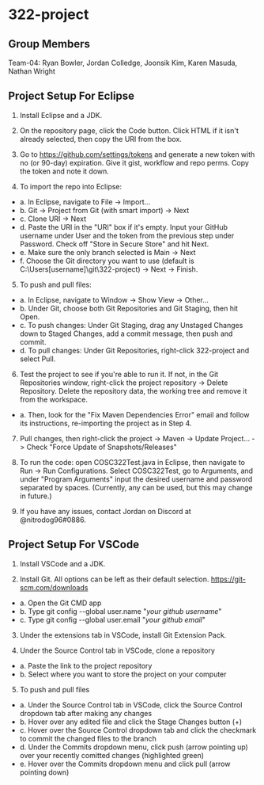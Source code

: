 # 322-project

## Group Members

Team-04: Ryan Bowler, Jordan Colledge, Joonsik Kim, Karen Masuda, Nathan Wright

## Project Setup For Eclipse

1. Install Eclipse and a JDK.

2. On the repository page, click the Code button. Click HTML if it isn't already selected, then copy the URI from the box.

3. Go to https://github.com/settings/tokens and generate a new token with no (or 90-day) expiration. Give it gist, workflow and repo perms. Copy the token and note it down.

4. To import the repo into Eclipse:

  - a. In Eclipse, navigate to File -> Import...
  - b. Git -> Project from Git (with smart import) -> Next
  - c. Clone URI -> Next
  - d. Paste the URI in the "URI" box if it's empty. Input your GitHub username under User and the token from the previous step under Password. Check off "Store in Secure Store" and hit Next.
  - e. Make sure the only branch selected is Main -> Next
  - f. Choose the Git directory you want to use (default is C:\Users\[username]\git\322-project) -> Next -> Finish.
  
5. To push and pull files:
  - a. In Eclipse, navigate to Window -> Show View -> Other...
  - b. Under Git, choose both Git Repositories and Git Staging, then hit Open.
  - c. To push changes: Under Git Staging, drag any Unstaged Changes down to Staged Changes, add a commit message, then push and commit.
  - d. To pull changes: Under Git Repositories, right-click 322-project and select Pull.

6. Test the project to see if you're able to run it. If not, in the Git Repositories window, right-click the project repository -> Delete Repository. Delete the repository data, the working tree and remove it from the workspace.
  - a. Then, look for the "Fix Maven Dependencies Error" email and follow its instructions, re-importing the project as in Step 4.

7. Pull changes, then right-click the project -> Maven -> Update Project... -> Check "Force Update of Snapshots/Releases"
  
8. To run the code: open COSC322Test.java in Eclipse, then navigate to Run -> Run Configurations. Select COSC322Test, go to Arguments, and under "Program Arguments" input the desired username and password separated by spaces. (Currently, any can be used, but this may change in future.)
  
8. If you have any issues, contact Jordan on Discord at @nitrodog96#0886.

## Project Setup For VSCode

1. Install VSCode and a JDK.

2. Install Git. All options can be left as their default selection. https://git-scm.com/downloads
  - a. Open the Git CMD app
  - b. Type git config --global user.name "*your github username*"
  - c. Type git config --global user.email "*your github email*"

3. Under the extensions tab in VSCode, install Git Extension Pack.

4. Under the Source Control tab in VSCode, clone a repository
  - a. Paste the link to the project repository
  - b. Select where you want to store the project on your computer

5. To push and pull files
  - a. Under the Source Control tab in VSCode, click the Source Control dropdown tab after making any changes
  - b. Hover over any edited file and click the Stage Changes button (+)
  - c. Hover over the Source Control dropdown tab and click the checkmark to commit the changed files to the branch
  - d. Under the Commits dropdown menu, click push (arrow pointing up) over your recently comitted changes (highlighted green)
  - e. Hover over the Commits dropdown menu and click pull (arrow pointing down)